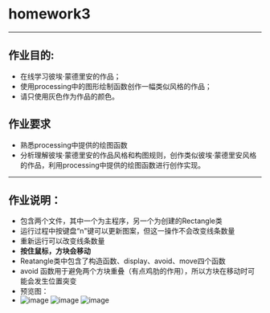 # homework3

---------------------------------------------------------------------------------------------------------------------
## 作业目的:
  * 在线学习彼埃·蒙德里安的作品；
  * 使用processing中的图形绘制函数创作一幅类似风格的作品；
  * 请只使用灰色作为作品的颜色。

## 作业要求
  * 熟悉processing中提供的绘图函数
  * 分析理解彼埃·蒙德里安的作品风格和构图规则，创作类似彼埃·蒙德里安风格的作品，利用processing中提供的绘图函数进行创作实现。
----------------------------------------------------------------------------------------------------------------------

## 作业说明：

* 包含两个文件，其中一个为主程序，另一个为创建的Rectangle类
* 运行过程中按键盘“n"键可以更新图案，但这一操作不会改变线条数量
* 重新运行可以改变线条数量
* **按住鼠标，方块会移动**
* Reatangle类中包含了构造函数、display、avoid、move四个函数
* avoid 函数用于避免两个方块重叠（有点鸡肋的作用），所以方块在移动时可能会发生位置突变
* 预览图：
* ![image](https://user-images.githubusercontent.com/90953134/140884934-98f82dd3-429f-4cb1-9777-4b697bd55b38.png) ![image](https://user-images.githubusercontent.com/90953134/140884980-4dbafb74-5800-4f34-ba10-7c253dc3ad64.png) ![image](https://user-images.githubusercontent.com/90953134/140885056-e578b47a-39fe-42d6-b37c-0c1a9a76e69d.png)



